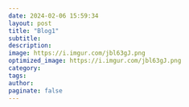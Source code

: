 ```yaml
---
date: 2024-02-06 15:59:34
layout: post
title: "Blog1"
subtitle:
description:
image: https://i.imgur.com/jbl63gJ.png
optimized_image: https://i.imgur.com/jbl63gJ.png
category:
tags:
author:
paginate: false
---
```

